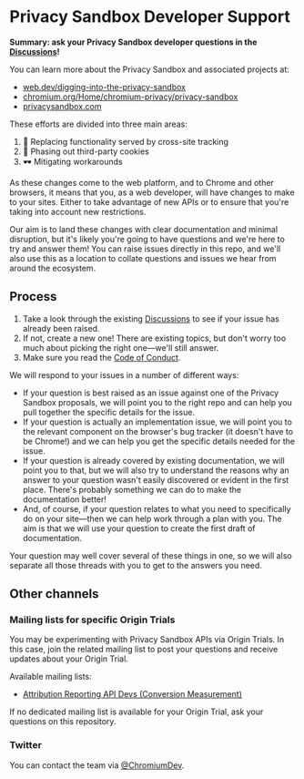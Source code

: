 # Privacy Sandbox Developer Support

**Summary: ask your Privacy Sandbox developer questions in the [Discussions](https://github.com/GoogleChromeLabs/privacy-sandbox-dev-support/discussions)!**

You can learn more about the Privacy Sandbox and associated projects at:

* [web.dev/digging-into-the-privacy-sandbox](https://web.dev/digging-into-the-privacy-sandbox/)
* [chromium.org/Home/chromium-privacy/privacy-sandbox](https://www.chromium.org/Home/chromium-privacy/privacy-sandbox)
* [privacysandbox.com](https://privacysandbox.com/)

These efforts are divided into three main areas:

1. 🧰 Replacing functionality served by cross-site tracking
2. 🍪 Phasing out third-party cookies
3. 🕶️ Mitigating workarounds

As these changes come to the web platform, and to Chrome and other browsers, it means
that you, as a web developer, will have changes to make to your sites. Either to
take advantage of new APIs or to ensure that you're taking into account
new restrictions.

Our aim is to land these changes with clear documentation and minimal disruption, but
it's likely you're going to have questions and we're here to try and answer
them! You can raise issues directly in this repo, and we'll also use this as a
location to collate questions and issues we hear from around the ecosystem.

## Process

1. Take a look through the existing [Discussions](https://github.com/GoogleChromeLabs/privacy-sandbox-dev-support/discussions)
   to see if your issue has already been raised.
2. If not, create a new one! There are existing topics, but don't worry too much
   about picking the right one—we'll still answer.
3. Make sure you read the [Code of Conduct](/code-of-conduct.md).

We will respond to your issues in a number of different ways:

* If your question is best raised as an issue against one of the Privacy Sandbox
  proposals, we will point you to the right repo and can help you pull together
  the specific details for the issue.
* If your question is actually an implementation issue, we will point you to the
  relevant component on the browser's bug tracker (it doesn't have to be Chrome!)
  and we can help you get the specific details needed for the issue.
* If your question is already covered by existing documentation, we will point
  you to that, but we will also try to understand the reasons why an answer to your 
  question wasn't easily discovered or evident in the first place. There's probably 
  something we can do to make the documentation better!
* And, of course, if your question relates to what you need to specifically do
  on your site—then we can help work through a plan with you. The aim is that
  we will use your question to create the first draft of documentation.

Your question may well cover several of these things in one, so we will also
separate all those threads with you to get to the answers you need.

## Other channels

### Mailing lists for specific Origin Trials

You may be experimenting with Privacy Sandbox APIs via Origin Trials.
In this case, join the related mailing list to post your questions and receive updates about your Origin Trial.

Available mailing lists:

* [Attribution Reporting API Devs (Conversion Measurement)](https://groups.google.com/u/1/a/chromium.org/g/attribution-reporting-api-dev)

If no dedicated mailing list is available for your Origin Trial, ask your questions on this repository.

### Twitter

You can contact the team via
[@ChromiumDev](https://twitter.com/ChromiumDev).
